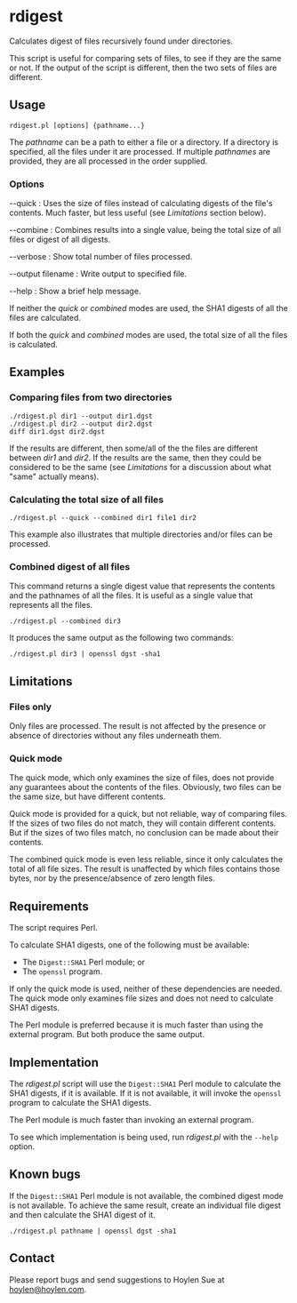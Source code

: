 rdigest
=======

Calculates digest of files recursively found under directories.

This script is useful for comparing sets of files, to see if they are
the same or not. If the output of the script is different, then the
two sets of files are different.

Usage
-----

    rdigest.pl [options] {pathname...}

The _pathname_ can be a path to either a file or a directory. If a
directory is specified, all the files under it are processed. If
multiple _pathnames_ are provided, they are all processed in the order
supplied.

### Options

--quick
: Uses the size of files instead of calculating digests of the file's contents.
Much faster, but less useful (see _Limitations_ section below).

--combine
: Combines results into a single value, being the total size of all files or digest of all digests.

--verbose
: Show total number of files processed.

--output filename
: Write output to specified file.

--help
: Show a brief help message.

If neither the _quick_ or _combined_ modes are used, the SHA1 digests
of all the files are calculated.

If both the _quick_ and _combined_ modes are used, the total size of
all the files is calculated.

Examples
--------

### Comparing files from two directories

    ./rdigest.pl dir1 --output dir1.dgst
    ./rdigest.pl dir2 --output dir2.dgst
	diff dir1.dgst dir2.dgst

If the results are different, then some/all of the the files are
different between _dir1_ and _dir2_. If the results are the same, then
they could be considered to be the same (see _Limitations_ for a
discussion about what "same" actually means).

### Calculating the total size of all files

    ./rdigest.pl --quick --combined dir1 file1 dir2

This example also illustrates that multiple directories and/or files
can be processed.

### Combined digest of all files

This command returns a single digest value that represents the
contents and the pathnames of all the files. It is useful as a
single value that represents all the files.

    ./rdigest.pl --combined dir3

It produces the same output as the following two commands:

    ./rdigest.pl dir3 |	openssl dgst -sha1

Limitations
-----------

### Files only

Only files are processed. The result is not affected by the presence
or absence of directories without any files underneath them.

### Quick mode

The quick mode, which only examines the size of files, does not
provide any guarantees about the contents of the files. Obviously, two
files can be the same size, but have different contents.

Quick mode is provided for a quick, but not reliable, way of comparing
files. If the sizes of two files do not match, they will contain
different contents. But if the sizes of two files match, no conclusion
can be made about their contents.

The combined quick mode is even less reliable, since it only
calculates the total of all file sizes. The result is unaffected by
which files contains those bytes, nor by the presence/absence of zero
length files.

Requirements
------------

The script requires Perl.

To calculate SHA1 digests, one of the following must be available:

- The `Digest::SHA1` Perl module; or
- The `openssl` program.

If only the quick mode is used, neither of these dependencies are
needed. The quick mode only examines file sizes and does not need to
calculate SHA1 digests.

The Perl module is preferred because it is much faster than using the
external program. But both produce the same output.


Implementation
--------------

The _rdigest.pl_ script will use the `Digest::SHA1` Perl module to
calculate the SHA1 digests, if it is available. If it is not
available, it will invoke the `openssl` program to calculate the SHA1
digests.

The Perl module is much faster than invoking an external program.

To see which implementation is being used, run _rdigest.pl_ with the
`--help` option.


Known bugs
----------

If the `Digest::SHA1` Perl module is not available, the combined
digest mode is not available. To achieve the same result, create an
individual file digest and then calculate the SHA1 digest of it.

    ./rdigest.pl pathname |	openssl dgst -sha1

Contact
-------

Please report bugs and send suggestions to Hoylen Sue at <hoylen@hoylen.com>.
